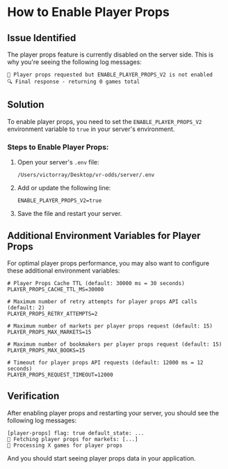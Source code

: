 # How to Enable Player Props

## Issue Identified

The player props feature is currently disabled on the server side. This is why you're seeing the following log messages:

```
🚫 Player props requested but ENABLE_PLAYER_PROPS_V2 is not enabled
🔍 Final response - returning 0 games total
```

## Solution

To enable player props, you need to set the `ENABLE_PLAYER_PROPS_V2` environment variable to `true` in your server's environment.

### Steps to Enable Player Props:

1. Open your server's `.env` file:
   ```
   /Users/victorray/Desktop/vr-odds/server/.env
   ```

2. Add or update the following line:
   ```
   ENABLE_PLAYER_PROPS_V2=true
   ```

3. Save the file and restart your server.

## Additional Environment Variables for Player Props

For optimal player props performance, you may also want to configure these additional environment variables:

```
# Player Props Cache TTL (default: 30000 ms = 30 seconds)
PLAYER_PROPS_CACHE_TTL_MS=30000

# Maximum number of retry attempts for player props API calls (default: 2)
PLAYER_PROPS_RETRY_ATTEMPTS=2

# Maximum number of markets per player props request (default: 15)
PLAYER_PROPS_MAX_MARKETS=15

# Maximum number of bookmakers per player props request (default: 15)
PLAYER_PROPS_MAX_BOOKS=15

# Timeout for player props API requests (default: 12000 ms = 12 seconds)
PLAYER_PROPS_REQUEST_TIMEOUT=12000
```

## Verification

After enabling player props and restarting your server, you should see the following log messages:

```
[player-props] flag: true default_state: ...
🎯 Fetching player props for markets: [...]
🎯 Processing X games for player props
```

And you should start seeing player props data in your application.
